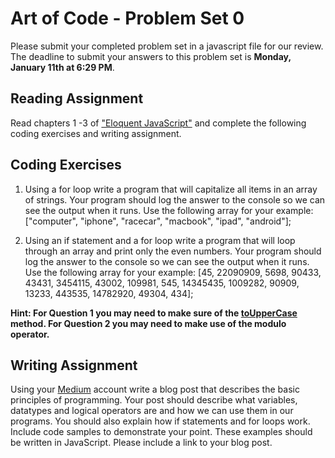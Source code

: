 # Art of Code - Problem Set 0

Please submit your completed problem set in a javascript file for our review. The deadline to submit your answers to this problem set is **Monday, January 11th at 6:29 PM**.

## Reading Assignment
Read chapters 1 -3 of ["Eloquent JavaScript"](http://eloquentjavascript.net/) and complete the following coding exercises and writing assignment.

## Coding Exercises

1) Using a for loop write a program that will capitalize all items in an array of strings. Your program should log the answer to the console so we can see the output when it runs. Use the following array for your example: ["computer", "iphone", "racecar", "macbook", "ipad", "android"];

2) Using an if statement and a for loop write a program that will loop through an array and print only the even numbers. Your program should log the answer to the console so we can see the output when it runs. Use the following array for your example: [45, 22090909, 5698, 90433, 43431, 3454115, 43002, 109981, 545, 14345435, 1009282, 90909, 13233, 443535, 14782920, 49304, 434];

**Hint: For Question 1 you may need to make sure of the [toUpperCase](https://developer.mozilla.org/en-US/docs/Web/JavaScript/Reference/Global_Objects/String/toUpperCase) method. For Question 2 you may need to make use of the modulo operator.**


## Writing Assignment
Using your [Medium](https://medium.com/) account write a blog post that describes the basic principles of programming. Your post should describe what variables, datatypes and logical operators are and how we can use them in our programs. You should also explain how if statements and for loops work. Include code samples to demonstrate your point. These examples should be written in JavaScript. Please include a link to your blog post.
